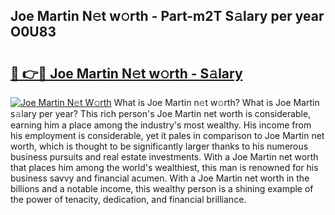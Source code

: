 ## Joe Martin N𝚎t w𝚘rth - Part-m2T S𝚊lary per year O0U83

# <h2><a href="http://gc1aby9.nevu.top/?p=Joe+Martin">🔗 👉🔴 Joe Martin N𝚎t w𝚘rth - S𝚊lary</a></h2>

[![Joe Martin N𝚎t W𝚘rth](https://i.imgur.com/Oavwk0R.jpeg)](http://gc1aby9.nevu.top/?p=Joe+Martin)
What is Joe Martin n𝚎t w𝚘rth? What is Joe Martin s𝚊lary per year?
This rich person's Joe Martin net worth is considerable, earning him a place among the industry's most wealthy. His income from his employment is considerable, yet it pales in comparison to Joe Martin net worth, which is thought to be significantly larger thanks to his numerous business pursuits and real estate investments. With a Joe Martin net worth that places him among the world's wealthiest, this man is renowned for his business savvy and financial acumen. With a Joe Martin net worth in the billions and a notable income, this wealthy person is a shining example of the power of tenacity, dedication, and financial brilliance.
